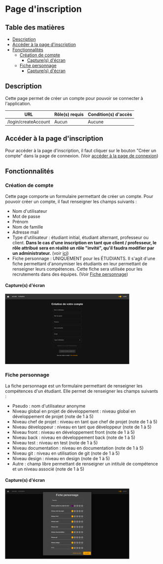 # Page d'inscription

## Table des matières

- [Description](#description)
- [Accéder à la page d'inscription](#accéder-à-la-page-dinscription)
- [Fonctionnalités](#fonctionnalités)
  - [Création de compte](#création-de-compte)
    - [Capture(s) d'écran](#captures-décran)
  - [Fiche personnage](#fiche-personnage)
    - [Capture(s) d'écran](#captures-décran-1)

## Description

Cette page permet de créer un compte pour pouvoir se connecter à l'application.

| URL                  | Rôle(s) requis | Condition(s) d'accès |
|----------------------|----------------|----------------------|
| /login/createAccount | Aucun          | Aucune               |

## Accéder à la page d'inscription

Pour accéder à la page d'inscription, il faut cliquer sur le bouton "Créer un compte" dans la page de connexion. (Voir [accéder à la page de connexion](./docLogin.md#accéder-à-la-page-de-connexion))

## Fonctionnalités

### Création de compte

Cette page comporte un formulaire permettant de créer un compte. Pour pouvoir créer un compte, il faut renseigner les champs suivants :

- Nom d'utilisateur
- Mot de passe
- Prénom
- Nom de famille
- Adresse mail
- Type d'utilisateur : étudiant initial, étudiant alternant, professeur ou client. <b>Dans le cas d'une inscription en tant que client / professeur, le rôle attribué sera en réalité un rôle "invité", qu'il faudra modifier par un administrateur.</b> (voir [ici](./docAdminPage.md#modification-dun-utilisateur))
- Fiche personnage : UNIQUEMENT pour les ÉTUDIANTS. Il s'agit d'une fiche permettant d'anonymiser les étudiants en leur permettant de renseigner leurs compétences. Cette fiche sera utilisée pour les recrutements dans des équipes. (Voir [Fiche personnage](#fiche-personnage))
  
#### Capture(s) d'écran

<img src="./images/signUpPage.png" width="80%" alt="Page d'inscription">

### Fiche personnage

La fiche personnage est un formulaire permettant de renseigner les compétences d'un étudiant. Elle permet de renseigner les champs suivants :

- Pseudo : nom d'utilisateur anonyme
- Niveau global en projet de développement : niveau global en développement de projet (note de 1 à 5)
- Niveau chef de projet : niveau en tant que chef de projet (note de 1 à 5)
- Niveau développeur : niveau en tant que développeur (note de 1 à 5)
- Niveau front : niveau en développement front (note de 1 à 5)
- Niveau back : niveau en développement back (note de 1 à 5)
- Niveau test : niveau en test (note de 1 à 5)
- Niveau documentation : niveau en documentation (note de 1 à 5)
- Niveau git : niveau en utilisation de git (note de 1 à 5)
- Niveau design : niveau en design (note de 1 à 5)
- Autre : champ libre permettant de renseigner un intitulé de compétence et un niveau associé (note de 1 à 5)

#### Capture(s) d'écran

<img src="./images/playerInfoPopup.png" width="80%" alt="Fiche personnage">